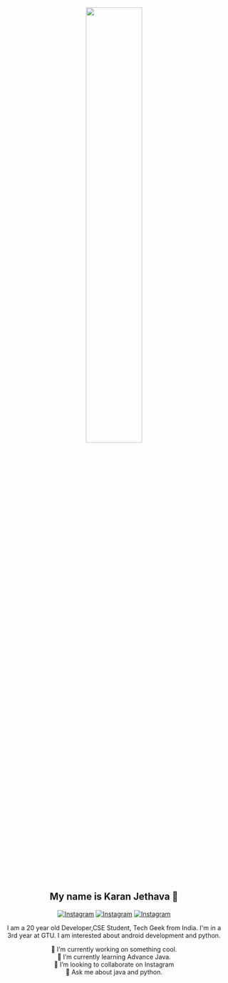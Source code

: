 
<div align="center"><img src="https://i.pinimg.com/originals/66/83/3e/66833e07d6fb9eb5d724e47d0c814285.gif" width="50%"></div>

<h2 align="center">My name is Karan Jethava 👋</h2>

<p align='center'>
  <a href="https://instagram.com/_krn_3.0" target="_blank"><img src="https://img.shields.io/badge/Instagram-F58529?&style=for-the-badge&logo=instagram&logoColor=white" alt="Instagram"></a>
  <a href="https://www.linkedin.com/in/karan-jethava-7905771a1/" target="_blank"><img src="https://img.shields.io/badge/Linkedin-0e76a8?&style=for-the-badge&logo=linkedin&logoColor=white" alt="Instagram"></a>
  <a href="https://twitter.com/karanjethava03" target="_blank"><img src="https://img.shields.io/badge/Twitter-00acee?&style=for-the-badge&logo=twitter&logoColor=white" alt="Instagram"></a>
</p>

<p align="center">
  I am a 20 year old Developer,CSE Student, Tech Geek from India. I'm in a 3rd year at GTU. I am interested about android development and python.
</p>
  
  
<div align="center">
 🔭 I’m currently working on something cool.<br>
 🌱 I’m currently learning Advance Java.<br>
 👯 I’m looking to collaborate on Instagram<br>
 💬 Ask me about java and python.<br>
</div>

